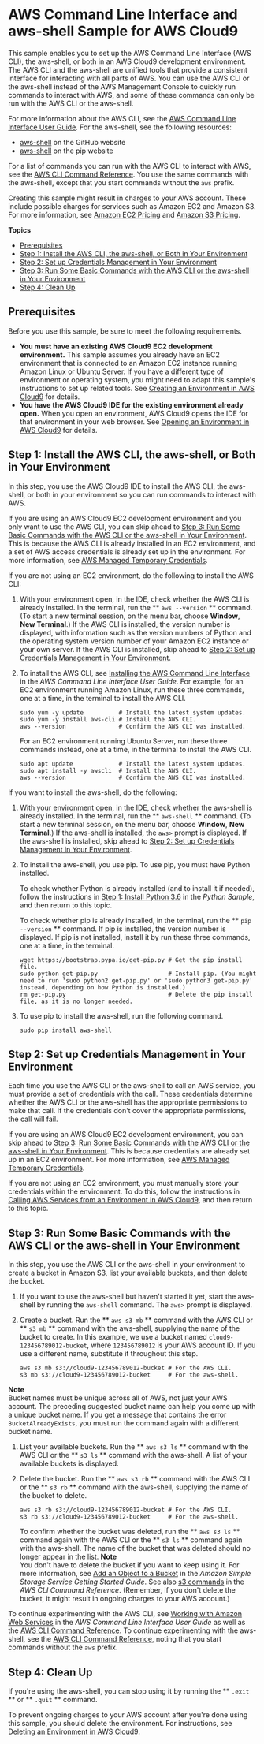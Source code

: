 # AWS Command Line Interface and aws\-shell Sample for AWS Cloud9<a name="sample-aws-cli"></a>

This sample enables you to set up the AWS Command Line Interface \(AWS CLI\), the aws\-shell, or both in an AWS Cloud9 development environment\. The AWS CLI and the aws\-shell are unified tools that provide a consistent interface for interacting with all parts of AWS\. You can use the AWS CLI or the aws\-shell instead of the AWS Management Console to quickly run commands to interact with AWS, and some of these commands can only be run with the AWS CLI or the aws\-shell\.

For more information about the AWS CLI, see the [AWS Command Line Interface User Guide](https://docs.aws.amazon.com/cli/latest/userguide/)\. For the aws\-shell, see the following resources:
+  [aws\-shell](https://github.com/awslabs/aws-shell) on the GitHub website
+  [aws\-shell](https://pypi.python.org/pypi/aws-shell) on the pip website

For a list of commands you can run with the AWS CLI to interact with AWS, see the [AWS CLI Command Reference](https://docs.aws.amazon.com/cli/latest/reference/)\. You use the same commands with the aws\-shell, except that you start commands without the `aws` prefix\.

Creating this sample might result in charges to your AWS account\. These include possible charges for services such as Amazon EC2 and Amazon S3\. For more information, see [Amazon EC2 Pricing](https://aws.amazon.com/ec2/pricing/) and [Amazon S3 Pricing](https://aws.amazon.com/s3/pricing/)\.

**Topics**
+ [Prerequisites](#sample-aws-cli-prereqs)
+ [Step 1: Install the AWS CLI, the aws\-shell, or Both in Your Environment](#sample-aws-cli-install)
+ [Step 2: Set up Credentials Management in Your Environment](#sample-aws-cli-creds)
+ [Step 3: Run Some Basic Commands with the AWS CLI or the aws\-shell in Your Environment](#sample-aws-cli-run)
+ [Step 4: Clean Up](#sample-aws-cli-clean-up)

## Prerequisites<a name="sample-aws-cli-prereqs"></a>

Before you use this sample, be sure to meet the following requirements\.
+  **You must have an existing AWS Cloud9 EC2 development environment\.** This sample assumes you already have an EC2 environment that is connected to an Amazon EC2 instance running Amazon Linux or Ubuntu Server\. If you have a different type of environment or operating system, you might need to adapt this sample's instructions to set up related tools\. See [Creating an Environment in AWS Cloud9](create-environment.md) for details\.
+  **You have the AWS Cloud9 IDE for the existing environment already open\.** When you open an environment, AWS Cloud9 opens the IDE for that environment in your web browser\. See [Opening an Environment in AWS Cloud9](open-environment.md) for details\.

## Step 1: Install the AWS CLI, the aws\-shell, or Both in Your Environment<a name="sample-aws-cli-install"></a>

In this step, you use the AWS Cloud9 IDE to install the AWS CLI, the aws\-shell, or both in your environment so you can run commands to interact with AWS\.

If you are using an AWS Cloud9 EC2 development environment and you only want to use the AWS CLI, you can skip ahead to [Step 3: Run Some Basic Commands with the AWS CLI or the aws\-shell in Your Environment](#sample-aws-cli-run)\. This is because the AWS CLI is already installed in an EC2 environment, and a set of AWS access credentials is already set up in the environment\. For more information, see [AWS Managed Temporary Credentials](auth-and-access-control.md#auth-and-access-control-temporary-managed-credentials)\.

If you are not using an EC2 environment, do the following to install the AWS CLI:

1. With your environment open, in the IDE, check whether the AWS CLI is already installed\. In the terminal, run the ** `aws --version` ** command\. \(To start a new terminal session, on the menu bar, choose **Window**, **New Terminal**\.\) If the AWS CLI is installed, the version number is displayed, with information such as the version numbers of Python and the operating system version number of your Amazon EC2 instance or your own server\. If the AWS CLI is installed, skip ahead to [Step 2: Set up Credentials Management in Your Environment](#sample-aws-cli-creds)\.

1. To install the AWS CLI, see [Installing the AWS Command Line Interface](https://docs.aws.amazon.com/cli/latest/userguide/installing.html) in the *AWS Command Line Interface User Guide*\. For example, for an EC2 environment running Amazon Linux, run these three commands, one at a time, in the terminal to install the AWS CLI\.

   ```
   sudo yum -y update          # Install the latest system updates.
   sudo yum -y install aws-cli # Install the AWS CLI.
   aws --version               # Confirm the AWS CLI was installed.
   ```

   For an EC2 environment running Ubuntu Server, run these three commands instead, one at a time, in the terminal to install the AWS CLI\.

   ```
   sudo apt update             # Install the latest system updates.
   sudo apt install -y awscli  # Install the AWS CLI.
   aws --version               # Confirm the AWS CLI was installed.
   ```

If you want to install the aws\-shell, do the following:

1. With your environment open, in the IDE, check whether the aws\-shell is already installed\. In the terminal, run the ** `aws-shell` ** command\. \(To start a new terminal session, on the menu bar, choose **Window**, **New Terminal**\.\) If the aws\-shell is installed, the `aws>` prompt is displayed\. If the aws\-shell is installed, skip ahead to [Step 2: Set up Credentials Management in Your Environment](#sample-aws-cli-creds)\.

1. To install the aws\-shell, you use pip\. To use pip, you must have Python installed\.

   To check whether Python is already installed \(and to install it if needed\), follow the instructions in [Step 1: Install Python 3\.6](sample-python.md#sample-python-install) in the *Python Sample*, and then return to this topic\.

   To check whether pip is already installed, in the terminal, run the ** `pip --version` ** command\. If pip is installed, the version number is displayed\. If pip is not installed, install it by run these three commands, one at a time, in the terminal\.

   ```
   wget https://bootstrap.pypa.io/get-pip.py # Get the pip install file.
   sudo python get-pip.py                    # Install pip. (You might need to run 'sudo python2 get-pip.py' or 'sudo python3 get-pip.py' instead, depending on how Python is installed.)
   rm get-pip.py                             # Delete the pip install file, as it is no longer needed.
   ```

1. To use pip to install the aws\-shell, run the following command\.

   ```
   sudo pip install aws-shell
   ```

## Step 2: Set up Credentials Management in Your Environment<a name="sample-aws-cli-creds"></a>

Each time you use the AWS CLI or the aws\-shell to call an AWS service, you must provide a set of credentials with the call\. These credentials determine whether the AWS CLI or the aws\-shell has the appropriate permissions to make that call\. If the credentials don't cover the appropriate permissions, the call will fail\.

If you are using an AWS Cloud9 EC2 development environment, you can skip ahead to [Step 3: Run Some Basic Commands with the AWS CLI or the aws\-shell in Your Environment](#sample-aws-cli-run)\. This is because credentials are already set up in an EC2 environment\. For more information, see [AWS Managed Temporary Credentials](auth-and-access-control.md#auth-and-access-control-temporary-managed-credentials)\.

If you are not using an EC2 environment, you must manually store your credentials within the environment\. To do this, follow the instructions in [Calling AWS Services from an Environment in AWS Cloud9](credentials.md), and then return to this topic\.

## Step 3: Run Some Basic Commands with the AWS CLI or the aws\-shell in Your Environment<a name="sample-aws-cli-run"></a>

In this step, you use the AWS CLI or the aws\-shell in your environment to create a bucket in Amazon S3, list your available buckets, and then delete the bucket\.

1. If you want to use the aws\-shell but haven't started it yet, start the aws\-shell by running the `aws-shell` command\. The `aws>` prompt is displayed\.

1. Create a bucket\. Run the ** `aws s3 mb` ** command with the AWS CLI or ** `s3 mb` ** command with the aws\-shell, supplying the name of the bucket to create\. In this example, we use a bucket named `cloud9-123456789012-bucket`, where `123456789012` is your AWS account ID\. If you use a different name, substitute it throughout this step\.

   ```
   aws s3 mb s3://cloud9-123456789012-bucket # For the AWS CLI.
   s3 mb s3://cloud9-123456789012-bucket     # For the aws-shell.
   ```
**Note**  
Bucket names must be unique across all of AWS, not just your AWS account\. The preceding suggested bucket name can help you come up with a unique bucket name\. If you get a message that contains the error `BucketAlreadyExists`, you must run the command again with a different bucket name\.

1. List your available buckets\. Run the ** `aws s3 ls` ** command with the AWS CLI or the ** `s3 ls` ** command with the aws\-shell\. A list of your available buckets is displayed\.

1. Delete the bucket\. Run the ** `aws s3 rb` ** command with the AWS CLI or the ** `s3 rb` ** command with the aws\-shell, supplying the name of the bucket to delete\.

   ```
   aws s3 rb s3://cloud9-123456789012-bucket # For the AWS CLI.
   s3 rb s3://cloud9-123456789012-bucket     # For the aws-shell.
   ```

   To confirm whether the bucket was deleted, run the ** `aws s3 ls` ** command again with the AWS CLI or the ** `s3 ls` ** command again with the aws\-shell\. The name of the bucket that was deleted should no longer appear in the list\.
**Note**  
You don't have to delete the bucket if you want to keep using it\. For more information, see [Add an Object to a Bucket](https://docs.aws.amazon.com/AmazonS3/latest/gsg/PuttingAnObjectInABucket.html) in the *Amazon Simple Storage Service Getting Started Guide*\. See also [s3 commands](https://docs.aws.amazon.com/cli/latest/reference/s3/rm.html.html) in the *AWS CLI Command Reference*\. \(Remember, if you don't delete the bucket, it might result in ongoing charges to your AWS account\.\)

To continue experimenting with the AWS CLI, see [Working with Amazon Web Services](https://docs.aws.amazon.com/cli/latest/userguide/chap-working-with-services.html) in the *AWS Command Line Interface User Guide* as well as the [AWS CLI Command Reference](https://docs.aws.amazon.com/cli/latest/reference/)\. To continue experimenting with the aws\-shell, see the [AWS CLI Command Reference](https://docs.aws.amazon.com/cli/latest/reference/), noting that you start commands without the `aws` prefix\.

## Step 4: Clean Up<a name="sample-aws-cli-clean-up"></a>

If you're using the aws\-shell, you can stop using it by running the ** `.exit` ** or ** `.quit` ** command\.

To prevent ongoing charges to your AWS account after you're done using this sample, you should delete the environment\. For instructions, see [Deleting an Environment in AWS Cloud9](delete-environment.md)\.